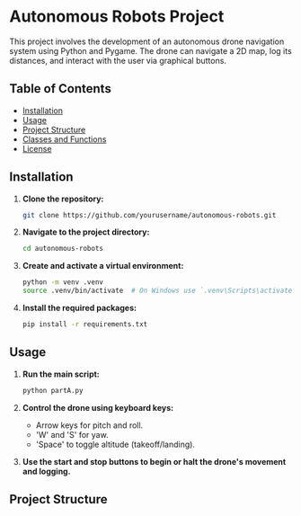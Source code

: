 # Autonomous Robots Project

This project involves the development of an autonomous drone navigation system using Python and Pygame. The drone can navigate a 2D map, log its distances, and interact with the user via graphical buttons.

## Table of Contents
- [Installation](#installation)
- [Usage](#usage)
- [Project Structure](#project-structure)
- [Classes and Functions](#classes-and-functions)
- [License](#license)

## Installation

1. **Clone the repository:**
    ```bash
    git clone https://github.com/yourusername/autonomous-robots.git
    ```

2. **Navigate to the project directory:**
    ```bash
    cd autonomous-robots
    ```

3. **Create and activate a virtual environment:**
    ```bash
    python -m venv .venv
    source .venv/bin/activate  # On Windows use `.venv\Scripts\activate`
    ```

4. **Install the required packages:**
    ```bash
    pip install -r requirements.txt
    ```

## Usage

1. **Run the main script:**
    ```bash
    python partA.py
    ```

2. **Control the drone using keyboard keys:**
    - Arrow keys for pitch and roll.
    - 'W' and 'S' for yaw.
    - 'Space' to toggle altitude (takeoff/landing).

3. **Use the start and stop buttons to begin or halt the drone's movement and logging.**

## Project Structure

